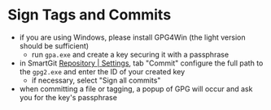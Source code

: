 # Sign Tags and Commits

  - if you are using Windows, please install GPG4Win (the light version
    should be sufficient)
      - run `gpa.exe` and create a key securing it with a passphrase
  - in SmartGit [Repository |
    Settings](https://www.syntevo.com/doc/display/SG170/Repository+%7C+Settings),
    tab "Commit" configure the full path to the `gpg2.exe` and enter the
    ID of your created key
      - if necessary, select "Sign all commits"
  - when committing a file or tagging, a popup of GPG will occur and ask
    you for the key's passphrase
